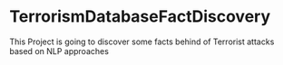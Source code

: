 # TerrorismDatabaseFactDiscovery
This Project is going to discover some facts behind of Terrorist attacks based on NLP approaches
